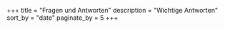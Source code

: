 +++
title = "Fragen und Antworten"
description = "Wichtige Antworten"
sort_by = "date"
paginate_by = 5
+++
